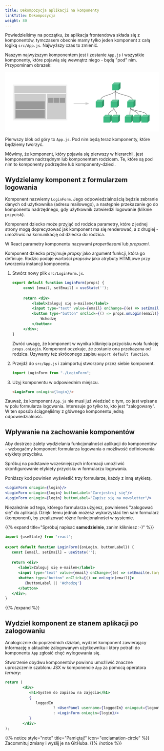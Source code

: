 ```yaml
---
title: Dekompozycja aplikacji na komponenty
linkTitle: Dekompozycja
weight: 80
---
```


Powiedzieliśmy na początku, że aplikacja frontendowa składa się z komponentów, tymczasem
obecnie mamy tylko jeden komponent z całą logiką `src/App.js`. Najwyższy czas to zmienić.

Naszym najwyższym komponentem jest i zostanie `App.js` i wszystkie komponenty, które
pojawią się wewnątrz niego - będą "pod" nim. Przypominam obrazek:

![](intro-components.png)

Pierwszy blok od góry to `App.js`. Pod nim będą teraz komponenty, które będziemy tworzyć.

Mówimy, że komponent, który pojawia się pierwszy w hierarchii, jest komponentem nadrzędnym
lub komponentem rodzicem. Te, które są pod nim to komponenty podrzędne lub
komponenty-dzieci.

## Wydzielamy komponent z formularzem logowania

Komponent nazwiemy `LoginForm`. Jego odpowiedzialnością będzie zebranie danych
od użytkownika (adresu mailowego), a następnie przekazanie go do komponentu nadrzędnego,
gdy użytkownik zatwierdzi logowanie (kliknie przycisk).

Komponent dziecko może przyjąć od rodzica parametry, które z jednej strony mogą
doprecyzować jak komponent ma się renderować, a z drugiej - umożliwić na komunikację od dziecka do rodzica.

W React parametry komponentu nazywami _propertiesami_ lub _propsami_.

Komponent dziecko przyjmuje _propsy_ jako argument funkcji, która go definiuje.
Rodzic podaje wartości _propsów_ jako atrybuty HTMLowe przy tworzeniu instancji komponentu.

1. Stwórz nowy plik `src/LoginForm.js`.
   ```jsx
   export default function LoginForm(props) {
        const [email, setEmail] = useState('');
    
        return <div>
            <label>Zaloguj się e-mailem</label>
            <input type="text" value={email} onChange={(e) => setEmail(e.target.value)}/>
            <button type="button" onClick={() => props.onLogin(email)}>
                Wchodzę
            </button>
        </div>;
   }
   ```
   Zwróć uwagę, że komponent w wyniku kliknięcia przycisku woła funkcję `props.onLogin`.
   Komponent oczekuje, że zostanie ona przekazana od rodzica. Uzywamy też skróconego zapisu
   `export default function`.

1. Przejdź do `src/App.js` i zaimportuj stworzony przez siebie komponent.
   ```js
   import LoginForm from "./LoginForm";
   ```
1. Użyj komponentu w odpowiednim miejscu.
   ```html
   <LoginForm onLogin={login}/>
   ```

Zauważ, że komponent `App.js` nie musi już wiedzieć o tym, co jest wpisane w polu
formularza logowania. Interesuje go tylko to, kto jest "zalogowany". W ten sposób
ściągnęliśmy z głównego komponentu jedną odpowiedzialność.

## Wpływanie na zachowanie komponentów

Aby dostrzec zalety wydzielania funkcjonalności aplikacji do komponentów - wzbogaćmy
komponent formularza logowania o możliwość definiowania etykiety przycisku.

Spróbuj na podstawie wcześniejszych informacji umożliwić skonfigurowanie
etykiety przycisku w formularzu logowania.

Poniższy kod powinien wyświetlić trzy formularze, każdy z inną etykietą.

```jsx
<LoginForm onLogin={login}/>
<LoginForm onLogin={login} buttonLabel="Zarejestruj się"/>
<LoginForm onLogin={login} buttonLabel="Zapisz się na newsletter"/>
```

Niezależnie od tego, którego formularza użyjesz, powinieneś "zalogować się" do aplikacji.
Dzięki temu jednak możesz wykorzystać ten sam formularz (komponent), by zrealizować
różne funkcjonalności w systemie.

{{% expand title="Spróbuj napisać **samodzielnie**, zanim klikniesz :-)" %}}

```jsx {hl_lines="3,10"}
import {useState} from "react";

export default function LoginForm({onLogin, buttonLabel}) {
   const [email, setEmail] = useState('');

   return <div>
      <label>Zaloguj się e-mailem</label>
      <input type="text" value={email} onChange={(e) => setEmail(e.target.value)}/>
      <button type="button" onClick={() => onLogin(email)}>
         {buttonLabel || 'Wchodzę'}
      </button>
   </div>;
}
```

{{% /expand %}}

## Wydziel komponent ze stanem aplikacji po zalogowaniu

Analogicznie do poprzednich działań, wydziel komponent zawierający informację o
aktualnie zalogowanym użytkowniku i który potrafi do komponentu `App` zgłosić
chęć wylogowania się.

Stworzenie obydwu komponentów powinno umożliwić znaczne uproszczenie szablonu
JSX w komponencie `App` za pomocą operatora _ternary_:

```jsx
return (
        <div>
           <h1>System do zapisów na zajęcia</h1>
           {
              loggedIn
                      ? <UserPanel username={loggedIn} onLogout={logout}/>
                      : <LoginForm onLogin={login}/>
           }
        </div>
);
```

{{% notice style="note" title="Pamiętaj!" icon="exclamation-circle" %}}
Zacommituj zmiany i wyślij je na GitHuba.
{{% /notice %}}
